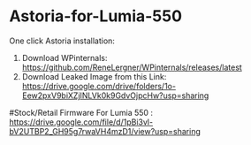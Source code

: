 # Astoria-for-Lumia-550

One click Astoria installation: 

1. Download WPinternals: https://github.com/ReneLergner/WPinternals/releases/latest
2. Download Leaked Image from this Link: https://drive.google.com/drive/folders/1o-Eew2pxV9biXZjINLVk0k9GdvOjpcHw?usp=sharing

#Stock/Retail Firmware For Lumia 550 : https://drive.google.com/file/d/1pBi3vl-bV2UTBP2_GH95g7rwaVH4mzD1/view?usp=sharing
